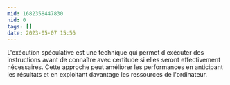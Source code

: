 ```yaml
---
mid: 1682358447830
nid: 0
tags: []
date: 2023-05-07 15:56
---
```



L'exécution spéculative est une technique qui permet d'exécuter des instructions avant de connaître avec certitude si elles seront effectivement nécessaires. Cette approche peut améliorer les performances en anticipant les résultats et en exploitant davantage les ressources de l'ordinateur.